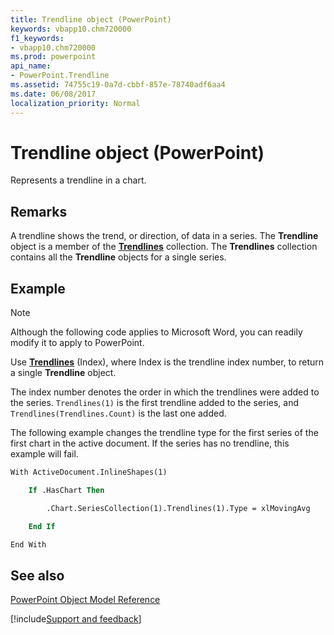 ```yaml
---
title: Trendline object (PowerPoint)
keywords: vbapp10.chm720000
f1_keywords:
- vbapp10.chm720000
ms.prod: powerpoint
api_name:
- PowerPoint.Trendline
ms.assetid: 74755c19-0a7d-cbbf-857e-78740adf6aa4
ms.date: 06/08/2017
localization_priority: Normal
---
```



# Trendline object (PowerPoint)

Represents a trendline in a chart.


## Remarks

A trendline shows the trend, or direction, of data in a series. The  **Trendline** object is a member of the **[Trendlines](PowerPoint.Trendlines.md)** collection. The **Trendlines** collection contains all the **Trendline** objects for a single series.


## Example




> [!NOTE] 
> Although the following code applies to Microsoft Word, you can readily modify it to apply to PowerPoint.

Use  **[Trendlines](PowerPoint.Series.Trendlines.md)** (Index), where Index is the trendline index number, to return a single **Trendline** object.

The index number denotes the order in which the trendlines were added to the series.  `Trendlines(1)` is the first trendline added to the series, and `Trendlines(Trendlines.Count)` is the last one added.

The following example changes the trendline type for the first series of the first chart in the active document. If the series has no trendline, this example will fail.




```vb
With ActiveDocument.InlineShapes(1)

    If .HasChart Then

        .Chart.SeriesCollection(1).Trendlines(1).Type = xlMovingAvg

    End If

End With
```


## See also


[PowerPoint Object Model Reference](overview/PowerPoint/object-model.md)

[!include[Support and feedback](~/includes/feedback-boilerplate.md)]